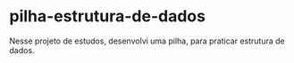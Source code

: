 # pilha-estrutura-de-dados

Nesse projeto de estudos, desenvolvi uma pilha, para praticar estrutura de dados.